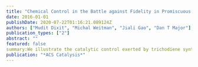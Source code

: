 ```yaml
---
title: "Chemical Control in the Battle against Fidelity in Promiscuous Natural Product Biosynthesis: The Case of Trichodiene Synthase"
date: 2016-01-01
publishDate: 2020-07-22T01:16:21.089124Z
authors: ["Mudit Dixit", "Michal Weitman", "Jiali Gao", "Dan T Major"]
publication_types: ["2"]
abstract: ""
featured: false
summary:We illustrate the catalytic control exerted by trichodiene synthase, and in particular, we discover features that could be general catalytic tools adopted by other terpenoid cyclases.
publication: "*ACS Catalysis*"
---
```


